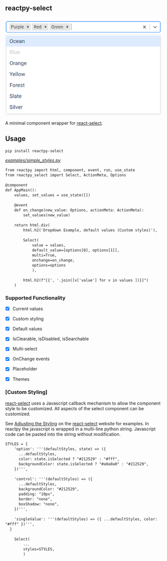 ## reactpy-select

![](./docs/img/multi-select.png)

A minimal component wrapper for [react-select].
 
## Usage

    pip install reactpy-select

*[examples/simple_styles.py](examples/simple_styles.py)*
```
from reactpy import html, component, event, run, use_state
from reactpy_select import Select, ActionMeta, Options

@component
def AppMain():
    values, set_values = use_state([])

    @event
    def on_change(new_value: Options, actionMeta: ActionMeta):
        set_values(new_value)

    return html.div(
        html.h2('Dropdown Example, default values (Custom styles)'),

        Select(
            value = values,
            default_value=[options[0], options[1]],
            multi=True,
            onchange=on_change,
            options=options
            ),

        html.h2(f"[{', '.join([v['value'] for v in values ])}]")
    )

```

### Supported Functionality

- [X] Current values
- [X] Custom styling
- [X] Default values
- [X] IsClearable, isDisabled, isSearchable
- [X] Multi-select
- [X] OnChange events
- [X] Placeholder
- [X] Themes


### [Custom Styling]

[react-select] uses a Javascript callback mechanism to allow the component style to be 
customized. All aspects of the select component can be customized. 

See [Adjusting the Styling] on the [react-select] website for examples. In reactpy
the javascript is wrapped in a multi-line python string. Javascript code can
be pasted into the string without modification.

```
STYLES = {
    'option': '''(defaultStyles, state) => ({
      ...defaultStyles,
      color: state.isSelected ? "#212529" : "#fff",
      backgroundColor: state.isSelected ? "#a0a0a0" : "#212529",
    })''',

    'control': '''(defaultStyles) => ({
      ...defaultStyles,
      backgroundColor: "#212529",
      padding: "10px",
      border: "none",
      boxShadow: "none",
    })''',

    'singleValue': '''(defaultStyles) => ({ ...defaultStyles, color: "#fff" })''',
  }

    Select(
        ...
        styles=STYLES,
        )

```

[Adjusting the Styling]: https://react-select.com/components#adjusting-the-styling
[Dash Core Components]: https://dash.plotly.com/dash-core-components
[Plotly/Dash]: https://dash.plotly.com/
[react-select]: https://react-select.com/home
[dcc.Dropdown]: https://dash.plotly.com/dash-core-components/dropdown